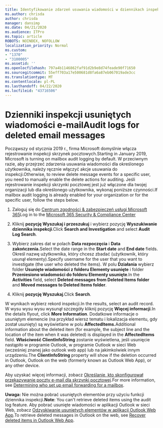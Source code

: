 ```yaml
---
title: Identyfikowanie zdarzeń usuwania wiadomości w dziennikach inspekcji
ms.author: chrisda
author: chrisda
manager: dansimp
ms.date: 04/21/2020
ms.audience: ITPro
ms.topic: article
ROBOTS: NOINDEX, NOFOLLOW
localization_priority: Normal
ms.custom:
- "1370"
- "3100005"
ms.assetid: ''
ms.openlocfilehash: 797a4b1146862faf91d2b9e8d74feade90f71650
ms.sourcegitcommit: 55eff703a17e500681d8fa6a87eb067019ade3cc
ms.translationtype: MT
ms.contentlocale: pl-PL
ms.lasthandoff: 04/22/2020
ms.locfileid: "43716506"
---
```

# <a name="audit-logs-for-deleted-email-messages"></a><span data-ttu-id="7d2bd-102">Dzienniki inspekcji usuniętych wiadomości e-mail</span><span class="sxs-lookup"><span data-stu-id="7d2bd-102">Audit logs for deleted email messages</span></span>

<span data-ttu-id="7d2bd-103">Począwszy od stycznia 2019 r., firma Microsoft domyślnie włącza rejestrowanie inspekcji skrzynek pocztowych.</span><span class="sxs-lookup"><span data-stu-id="7d2bd-103">Starting in January 2019, Microsoft is turning on mailbox audit logging by default.</span></span> <span data-ttu-id="7d2bd-104">W przeciwnym razie, aby przejrzeć zdarzenia usuwania wiadomości dla określonego użytkownika, należy ręcznie włączyć akcje usuwania do inspekcji.</span><span class="sxs-lookup"><span data-stu-id="7d2bd-104">Otherwise, to review delete message events for a specific user, you need to manually enable the delete actions for auditing.</span></span> <span data-ttu-id="7d2bd-105">Jeśli rejestrowanie inspekcji skrzynki pocztowej jest już włączone dla twojej organizacji lub dla określonego użytkownika, wykonaj poniższe czynności.</span><span class="sxs-lookup"><span data-stu-id="7d2bd-105">If mailbox audit logging is already enabled for your organization or for the specific user, follow the steps below.</span></span>

1. <span data-ttu-id="7d2bd-106">Zaloguj się do [Centrum zgodności & zabezpieczeń usługi Microsoft 365](https://protection.office.com/)</span><span class="sxs-lookup"><span data-stu-id="7d2bd-106">Log in to the [Microsoft 365 Security & Compliance Center](https://protection.office.com/)</span></span>

2. <span data-ttu-id="7d2bd-107">Kliknij **pozycję Wyszukaj i przeszukuj** i wybierz pozycję **Wyszukiwanie dziennika inspekcji**.</span><span class="sxs-lookup"><span data-stu-id="7d2bd-107">Click **Search and Investigation** and select **Audit Log Search**.</span></span>

3. <span data-ttu-id="7d2bd-108">Wybierz zakres dat w polach **Data rozpoczęcia** i **Data zakończenia.**</span><span class="sxs-lookup"><span data-stu-id="7d2bd-108">Select the date range in the **Start date** and **End date** fields.</span></span> <span data-ttu-id="7d2bd-109">Określ nazwę użytkownika, który chcesz zbadać (użytkownik, który usunął elementy).</span><span class="sxs-lookup"><span data-stu-id="7d2bd-109">Specify username for the user that you want to investigate (the user who deleted the items).</span></span> <span data-ttu-id="7d2bd-110">W polu **Działania** wybierz folder **Usunięte wiadomości z folderu Elementy usunięte** i folder **Przeniesiono wiadomości do folderu Elementy usunięte**.</span><span class="sxs-lookup"><span data-stu-id="7d2bd-110">In the **Activities** field, select **Deleted messages from Deleted Items folder** and **Moved messages to Deleted Items folder**.</span></span>

4. <span data-ttu-id="7d2bd-111">Kliknij **pozycję Wyszukaj**.</span><span class="sxs-lookup"><span data-stu-id="7d2bd-111">Click **Search**.</span></span>

<span data-ttu-id="7d2bd-112">W wynikach wybierz rekord inspekcji.</span><span class="sxs-lookup"><span data-stu-id="7d2bd-112">In the results, select an audit record.</span></span> <span data-ttu-id="7d2bd-113">W wysu wysu wysu wysunął szczegóły kliknij pozycję **Więcej informacji**.</span><span class="sxs-lookup"><span data-stu-id="7d2bd-113">In the details flyout, click **More Information**.</span></span> <span data-ttu-id="7d2bd-114">Dodatkowe informacje o usuniętym elemencie (na przykład wiersz tematu i lokalizacja elementu, gdy został usunięty) są wyświetlane w polu **AffectedItems.**</span><span class="sxs-lookup"><span data-stu-id="7d2bd-114">Additional information about the deleted item (for example, the subject line and the location of the item when it was deleted) is displayed in the **AffectedItems** field.</span></span> <span data-ttu-id="7d2bd-115">**Właściwość ClientInfoString** zostanie wyświetlena, jeśli usunięcie nastąpiło w programie Outlook, w programie Outlook w sieci Web (wcześniej znanej jako outlook web app) lub na jakimkolwiek innym urządzeniu.</span><span class="sxs-lookup"><span data-stu-id="7d2bd-115">The **ClientInfoString** property will show if the deletion occurred in Outlook, Outlook on the web (formerly known as Outlook Web App), or any other device.</span></span>

<span data-ttu-id="7d2bd-116">Aby uzyskać więcej informacji, zobacz [Określanie, kto skonfigurował przekazywanie poczty e-mail dla skrzynki pocztowej](https://docs.microsoft.com/office365/securitycompliance/auditing-troubleshooting-scenarios#determining-if-a-user-deleted-email-items).</span><span class="sxs-lookup"><span data-stu-id="7d2bd-116">For more information, see [Determining who set up email forwarding for a mailbox](https://docs.microsoft.com/office365/securitycompliance/auditing-troubleshooting-scenarios#determining-if-a-user-deleted-email-items).</span></span>

<span data-ttu-id="7d2bd-117">**Uwaga:** Nie można pobrać usuniętych elementów przy użyciu funkcji dziennika inspekcji.</span><span class="sxs-lookup"><span data-stu-id="7d2bd-117">**Note**: You can't retrieve deleted items using the audit log feature.</span></span> <span data-ttu-id="7d2bd-118">Aby pobrać usunięte wiadomości w aplikacji Outlook w sieci Web, zobacz [Odzyskiwanie usuniętych elementów w aplikacji Outlook Web App](https://support.office.com/article/C3D8FC15-EEEF-4F1C-81DF-E27964B7EDD4).</span><span class="sxs-lookup"><span data-stu-id="7d2bd-118">To retrieve deleted messages in Outlook on the web, see [Recover deleted items in Outlook Web App](https://support.office.com/article/C3D8FC15-EEEF-4F1C-81DF-E27964B7EDD4).</span></span>
